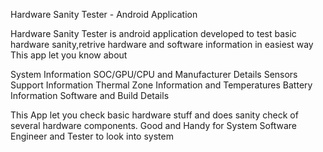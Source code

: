 Hardware Sanity Tester - Android Application

Hardware Sanity Tester is android application developed to test basic hardware sanity,retrive hardware and software information in easiest way 
This app let you know about

System Information
SOC/GPU/CPU and Manufacturer Details
Sensors Support Information
Thermal Zone Information and Temperatures
Battery Information
Software and Build Details

This App let you check basic hardware stuff and does sanity check of several hardware components. Good and Handy for System Software Engineer and Tester to look into system
